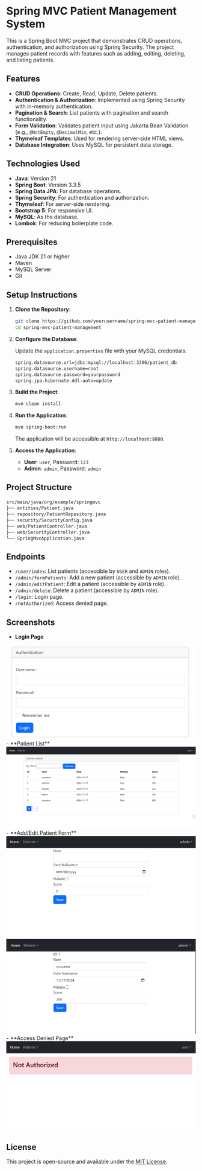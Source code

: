 
# Spring MVC Patient Management System

This is a Spring Boot MVC project that demonstrates CRUD operations, authentication, and authorization using Spring Security. The project manages patient records with features such as adding, editing, deleting, and listing patients.

## Features

- **CRUD Operations**: Create, Read, Update, Delete patients.
- **Authentication & Authorization**: Implemented using Spring Security with in-memory authentication.
- **Pagination & Search**: List patients with pagination and search functionality.
- **Form Validation**: Validates patient input using Jakarta Bean Validation (e.g., `@NotEmpty`, `@DecimalMin`, etc.).
- **Thymeleaf Templates**: Used for rendering server-side HTML views.
- **Database Integration**: Uses MySQL for persistent data storage.

## Technologies Used

- **Java**: Version 21
- **Spring Boot**: Version 3.3.5
- **Spring Data JPA**: For database operations.
- **Spring Security**: For authentication and authorization.
- **Thymeleaf**: For server-side rendering.
- **Bootstrap 5**: For responsive UI.
- **MySQL**: As the database.
- **Lombok**: For reducing boilerplate code.

## Prerequisites

- Java JDK 21 or higher
- Maven
- MySQL Server
- Git

## Setup Instructions

1. **Clone the Repository**:

   ```bash
   git clone https://github.com/yourusername/spring-mvc-patient-management.git
   cd spring-mvc-patient-management
   ```

2. **Configure the Database**:

   Update the `application.properties` file with your MySQL credentials:

   ```properties
   spring.datasource.url=jdbc:mysql://localhost:3306/patient_db
   spring.datasource.username=root
   spring.datasource.password=yourpassword
   spring.jpa.hibernate.ddl-auto=update
   ```

3. **Build the Project**:

   ```bash
   mvn clean install
   ```

4. **Run the Application**:

   ```bash
   mvn spring-boot:run
   ```

   The application will be accessible at `http://localhost:8080`.

5. **Access the Application**:

   - **User**: `user`, Password: `123`
   - **Admin**: `admin`, Password: `admin`

## Project Structure

```plaintext
src/main/java/org/example/springmvc
├── entities/Patient.java
├── repository/PatientRepository.java
├── security/SecurityConfig.java
├── web/PatientController.java
├── web/SecurityController.java
└── SpringMvcApplication.java
```

## Endpoints

- `/user/index`: List patients (accessible by `USER` and `ADMIN` roles).
- `/admin/formPatients`: Add a new patient (accessible by `ADMIN` role).
- `/admin/editPatient`: Edit a patient (accessible by `ADMIN` role).
- `/admin/delete`: Delete a patient (accessible by `ADMIN` role).
- `/login`: Login page.
- `/notAuthorized`: Access denied page.

## Screenshots

- **Login Page**
<img src="IMG/login.png">
- **Patient List**
<img src="IMG/listPatient.png">
- **Add/Edit Patient Form**
<img src="IMG/add.png">
<img src="IMG/edit.png">
- **Access Denied Page**
<img src="IMG/notAuth.png">

## License

This project is open-source and available under the [MIT License](LICENSE).
